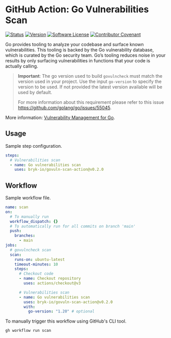 # GitHub Action: Go Vulnerabilities Scan

[![Status](https://github.com/bryk-io/govuln-scan-action/actions/workflows/publish.yml/badge.svg)](https://github.com/bryk-io/govuln-scan-action/actions/workflows/publish.yml)
[![Version](https://img.shields.io/github/tag/bryk-io/govuln-scan-action.svg)](https://github.com/bryk-io/govuln-scan-action/releases)
[![Software License](https://img.shields.io/badge/license-BSD3-red.svg)](LICENSE)
[![Contributor Covenant](https://img.shields.io/badge/Contributor%20Covenant-v2.0-ff69b4.svg)](.github/CODE_OF_CONDUCT.md)

Go provides tooling to analyze your codebase and surface known vulnerabilities. This
tooling is backed by the Go vulnerability database, which is curated by the Go security
team. Go’s tooling reduces noise in your results by only surfacing vulnerabilities in
functions that your code is actually calling.

> __Important__: The go version used to build `govulncheck` must match the version
> used in your project. Use the input `go-version` to specify the version to be used.
> If not provided the latest version available will be used by default.
>
> For more information about this requirement please refer to this issue
> <https://github.com/golang/go/issues/55045>.

More information: [Vulnerability Management for Go](https://go.dev/blog/vuln).

## Usage

Sample step configuration.

```yaml
steps:
  # Vulnerabilities scan
  - name: Go vulnerabilities scan
    uses: bryk-io/govuln-scan-action@v0.2.0
```

## Workflow

Sample workflow file.

```yaml
name: scan
on:
  # To manually run
  workflow_dispatch: {}
  # To automatically run for all commits on branch 'main'
  push:
    branches:
      - main
jobs:
  # govulncheck scan
  scan:
    runs-on: ubuntu-latest
    timeout-minutes: 10
    steps:
      # Checkout code
      - name: Checkout repository
        uses: actions/checkout@v3

      # Vulnerabilities scan
      - name: Go vulnerabilities scan
        uses: bryk-io/govuln-scan-action@v0.2.0
        with:
          go-version: "1.20" # optional
```

To manually trigger this workflow using GitHub's CLI tool.

```shell
gh workflow run scan
```
